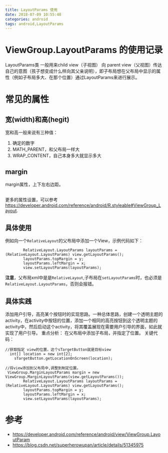 ```yaml
---
title: LayoutParams 使用
date: 2018-07-09 10:55:48
categories: android
tags: android,LayoutParams
---
```

#  ViewGroup.LayoutParams 的使用记录
LayoutParams类 一般用来child view（子视图） 向 parent view（父视图）传达自己的意图（孩子想变成什么样向其父亲说明），即子布局想在父布局中显示的属性（例如子布局多大、在那个位置）通过LayoutParams来进行展示。

# 常见的属性
## 宽(width)和高(hegit)
宽和高一般来说有三种值：
1. 确定的数字
2. MATH_PARENT，和父布局一样大
3. WRAP_CONTENT，自己本身多大就显示多大

## margin
margin属性，上下左右边距。

## 
更多的属性设置，可以参考<https://developer.android.com/reference/android/R.styleable#ViewGroup_Layout>.


## 具体使用
例如向一个``RelativeLayout``的父布局中添加一个View，示例代码如下：
```
        RelativeLayout.LayoutParams layoutParams = (RelativeLayout.LayoutParams) view.getLayoutParams();
        layoutParams.topMargin = y;
        layoutParams.leftMargin = x;
        view.setLayoutParams(layoutParams);
```
**注意**，父布局xml中是是``RelativeLayout``,子布局在``setLayoutParams``时，也必须是``RelativeLayout.LayoutParams``，否则会报错。


## 具体实践 
添加用户引导，高亮某个按钮时的实现思路。一种总体思路，创建一个透明主题的activity，在activity中按钮的位置，添加一个相同的高亮按钮到这个透明主题的activity中，然后启动这个activity，将其覆盖展现在需要用户引导的界面，如此就实现了用户引导。
重点分析： 在父布局中添加子布局，并指定了位置。
关键代码：
```
//获取指定 view的位置，这个sTargetButton就是目标view
  int[] location = new int[2];
    sTargetButton.getLocationOnScreen(location);

//将view添加到父布局中,调整到制定位置。
 ViewGroup.MarginLayoutParams margin = new ViewGroup.MarginLayoutParams(view.getLayoutParams());
        RelativeLayout.LayoutParams layoutParams = (RelativeLayout.LayoutParams) view.getLayoutParams();
        layoutParams.topMargin = y;
        layoutParams.leftMargin = x;
        view.setLayoutParams(layoutParams);
```

# 参考
* <https://developer.android.com/reference/android/view/ViewGroup.LayoutParam>
* <https://blog.csdn.net/superherowupan/article/details/51345975>
